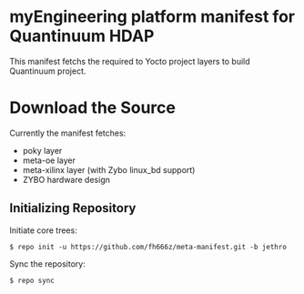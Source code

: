 myEngineering platform manifest for Quantinuum HDAP
====================================
This manifest fetchs the required to Yocto project layers to build Quantinuum project.

Download the Source
===================
Currently the manifest fetches:
 * poky layer
 * meta-oe layer
 * meta-xilinx layer (with Zybo linux_bd support)
 * ZYBO hardware design

Initializing Repository
-----------------------

Initiate core trees:

    $ repo init -u https://github.com/fh666z/meta-manifest.git -b jethro

Sync the repository:

    $ repo sync

